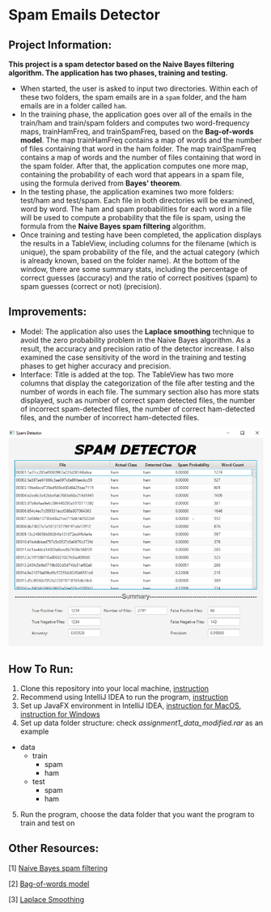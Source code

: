 # Spam Emails Detector

## Project Information:

**This project is a spam detector based on the Naive Bayes filtering algorithm. The application has two phases, training and testing.**

-   When started, the user is asked to input two directories. Within each of these two folders, the spam emails are in a `spam` folder, and the ham emails are in a folder called `ham`.
-   In the training phase, the application goes over all of the emails in the train/ham and train/spam folders and computes two word-frequency maps, trainHamFreq, and trainSpamFreq, based on the **Bag-of-words model**. The map trainHamFreq contains a map of words and the number of files containing that word in the ham folder. The map trainSpamFreq contains a map of words and the number of files containing that word in the spam folder. After that, the application computes one more map, containing the probability of each word that appears in a spam file, using the formula derived from **Bayes' theorem**.
-   In the testing phase, the application examines two more folders: test/ham and test/spam. Each file in both directories will be examined, word by word. The ham and spam probabilities for each word in a file will be used to compute a probability that the file is spam, using the formula from the **Naive Bayes spam filtering** algorithm.
-   Once training and testing have been completed, the application displays the results in a TableView, including columns for the filename (which is unique), the spam probability of the file, and the actual category (which is already known, based on the folder name). At the bottom of the window, there are some summary stats, including the percentage of correct guesses (accuracy) and the ratio of correct positives (spam) to
    spam guesses (correct or not) (precision).

## Improvements:

-   Model: The application also uses the **Laplace smoothing** technique to avoid the zero probability problem in the Naive Bayes algorithm. As a result, the accuracy and precision ratio of the detector increase. I also examined the case sensitivity of the word in the training and testing phases to get higher accuracy and precision.
-   Interface: Title is added at the top. The TableView has two more columns that display the categorization of the file after testing and the number of words in each file. The summary section also has more stats displayed, such as number of correct spam detected files, the number of incorrect spam-detected files, the number of correct ham-detected files, and the number of incorrect ham-detected files.

![ui](ui.PNG)

## How To Run:

1. Clone this repository into your local machine, [instruction](https://docs.github.com/en/github/creating-cloning-and-archiving-repositories/cloning-a-repository)
2. Recommend using IntelliJ IDEA to run the program, [instruction](https://www.jetbrains.com/idea/download/#section=windows)
3. Set up JavaFX environment in IntelliJ IDEA, [instruction for MacOS](https://www.jetbrains.com/help/idea/javafx.html), [instruction for Windows](https://youtu.be/Ope4icw6bVk)
4. Set up data folder structure: check _assignment1_data_modified.rar_ as an example

-   data
    -   train
        -   spam
        -   ham
    -   test
        -   spam
        -   ham

5. Run the program, choose the data folder that you want the program to train and test on

## Other Resources:

[1] [Naive Bayes spam filtering](https://en.wikipedia.org/wiki/Naive_Bayes_spam_filtering)

[2] [Bag-of-words model](https://en.wikipedia.org/wiki/Bag-of-words_model)

[3] [Laplace Smoothing](https://en.wikipedia.org/wiki/Additive_smoothing)

